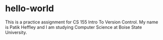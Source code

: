 # hello-world
This is a practice assignment for CS 155 Intro To Version Control.
My name is Patik Heffley and I am studying Computer Science at Boise State University.
